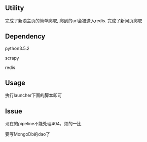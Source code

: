 ## Utility
完成了新浪主页的简单爬取, 爬到的url会被送入redis.
完成了新闻页爬取

## Dependency
python3.5.2

scrapy

redis

## Usage
执行launcher下面的脚本即可

## Issue
现在的pipeline不能处理404，烦的一比

要写MongoDb的dao了